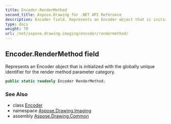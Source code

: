```yaml
---
title: Encoder.RenderMethod
second_title: Aspose.Drawing for .NET API Reference
description: Encoder field. Represents an Encoder object that is initialized with the globally unique identifier for the render method parameter category
type: docs
weight: 70
url: /net/aspose.drawing.imaging/encoder/rendermethod/
---
```

## Encoder.RenderMethod field

Represents an Encoder object that is initialized with the globally unique identifier for the render method parameter category.

```csharp
public static readonly Encoder RenderMethod;
```

### See Also

* class [Encoder](../)
* namespace [Aspose.Drawing.Imaging](../../encoder/)
* assembly [Aspose.Drawing.Common](../../../)


